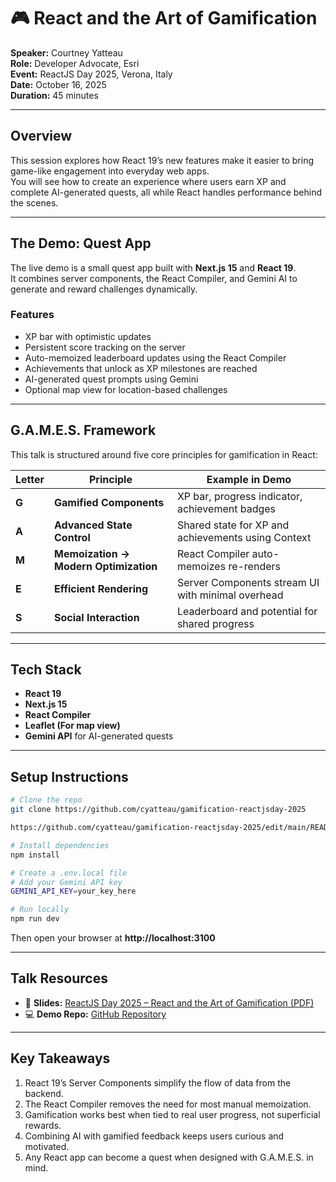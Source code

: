 # 🎮 React and the Art of Gamification

**Speaker:** Courtney Yatteau  
**Role:** Developer Advocate, Esri  
**Event:** ReactJS Day 2025, Verona, Italy  
**Date:** October 16, 2025  
**Duration:** 45 minutes  

---

## Overview

This session explores how React 19’s new features make it easier to bring game-like engagement into everyday web apps.  
You will see how to create an experience where users earn XP and complete AI-generated quests, all while React handles performance behind the scenes.

---

## The Demo: Quest App

The live demo is a small quest app built with **Next.js 15** and **React 19**.  
It combines server components, the React Compiler, and Gemini AI to generate and reward challenges dynamically.

### Features
- XP bar with optimistic updates  
- Persistent score tracking on the server  
- Auto-memoized leaderboard updates using the React Compiler  
- Achievements that unlock as XP milestones are reached  
- AI-generated quest prompts using Gemini  
- Optional map view for location-based challenges  

---

## G.A.M.E.S. Framework

This talk is structured around five core principles for gamification in React:

| Letter | Principle | Example in Demo |
|--------|------------|----------------|
| **G** | **Gamified Components** | XP bar, progress indicator, achievement badges |
| **A** | **Advanced State Control** | Shared state for XP and achievements using Context |
| **M** | **Memoization → Modern Optimization** | React Compiler auto-memoizes re-renders |
| **E** | **Efficient Rendering** | Server Components stream UI with minimal overhead |
| **S** | **Social Interaction** | Leaderboard and potential for shared progress |

---

## Tech Stack

- **React 19**
- **Next.js 15**
- **React Compiler**
- **Leaflet (For map view)**
- **Gemini API** for AI-generated quests
---

## Setup Instructions

```bash
# Clone the repo
git clone https://github.com/cyatteau/gamification-reactjsday-2025

https://github.com/cyatteau/gamification-reactjsday-2025/edit/main/README.md

# Install dependencies
npm install

# Create a .env.local file
# Add your Gemini API key
GEMINI_API_KEY=your_key_here

# Run locally
npm run dev
```

Then open your browser at **http://localhost:3100**

---

## Talk Resources

- 🎤 **Slides:** [ReactJS Day 2025 – React and the Art of Gamification (PDF)](https://example.com/slides)
- 💻 **Demo Repo:** [GitHub Repository](https://github.com/courtneyyatteau/react-gamification-quest-app)

---

## Key Takeaways

1. React 19’s Server Components simplify the flow of data from the backend.  
2. The React Compiler removes the need for most manual memoization.  
3. Gamification works best when tied to real user progress, not superficial rewards.  
4. Combining AI with gamified feedback keeps users curious and motivated.  
5. Any React app can become a quest when designed with G.A.M.E.S. in mind.
